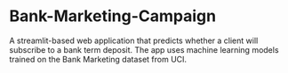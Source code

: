 # Bank-Marketing-Campaign
A streamlit-based web application that predicts whether a client will subscribe to a bank term deposit. The app uses machine learning models trained on the Bank Marketing dataset from UCI.
